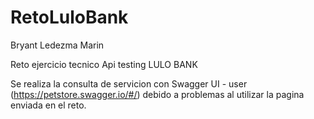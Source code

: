 # RetoLuloBank

Bryant Ledezma Marin

Reto ejercicio tecnico Api testing LULO BANK

Se realiza la consulta de servicion con Swagger UI - user (https://petstore.swagger.io/#/) debido a problemas al utilizar 
la pagina enviada en el reto.
